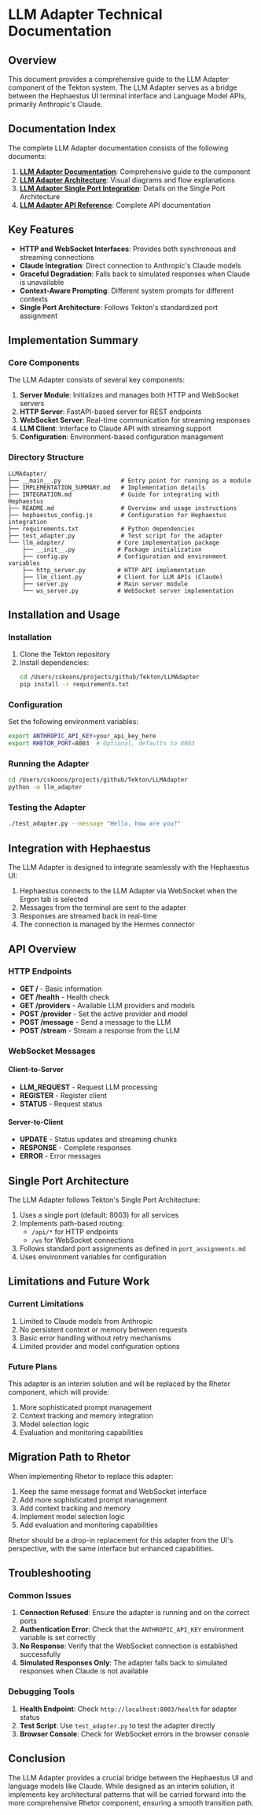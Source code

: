 # LLM Adapter Technical Documentation

## Overview

This document provides a comprehensive guide to the LLM Adapter component of the Tekton system. The LLM Adapter serves as a bridge between the Hephaestus UI terminal interface and Language Model APIs, primarily Anthropic's Claude.

## Documentation Index

The complete LLM Adapter documentation consists of the following documents:

1. [**LLM Adapter Documentation**](llm_adapter_documentation.md): Comprehensive guide to the component
2. [**LLM Adapter Architecture**](llm_adapter_architecture.md): Visual diagrams and flow explanations
3. [**LLM Adapter Single Port Integration**](llm_adapter_single_port.md): Details on the Single Port Architecture
4. [**LLM Adapter API Reference**](llm_adapter_api_reference.md): Complete API documentation

## Key Features

- **HTTP and WebSocket Interfaces**: Provides both synchronous and streaming connections
- **Claude Integration**: Direct connection to Anthropic's Claude models
- **Graceful Degradation**: Falls back to simulated responses when Claude is unavailable
- **Context-Aware Prompting**: Different system prompts for different contexts
- **Single Port Architecture**: Follows Tekton's standardized port assignment

## Implementation Summary

### Core Components

The LLM Adapter consists of several key components:

1. **Server Module**: Initializes and manages both HTTP and WebSocket servers
2. **HTTP Server**: FastAPI-based server for REST endpoints
3. **WebSocket Server**: Real-time communication for streaming responses
4. **LLM Client**: Interface to Claude API with streaming support
5. **Configuration**: Environment-based configuration management

### Directory Structure

```
LLMAdapter/
├── __main__.py                 # Entry point for running as a module
├── IMPLEMENTATION_SUMMARY.md   # Implementation details
├── INTEGRATION.md              # Guide for integrating with Hephaestus
├── README.md                   # Overview and usage instructions
├── hephaestus_config.js        # Configuration for Hephaestus integration
├── requirements.txt            # Python dependencies
├── test_adapter.py             # Test script for the adapter
└── llm_adapter/               # Core implementation package
    ├── __init__.py            # Package initialization
    ├── config.py              # Configuration and environment variables
    ├── http_server.py         # HTTP API implementation
    ├── llm_client.py          # Client for LLM APIs (Claude)
    ├── server.py              # Main server module
    └── ws_server.py           # WebSocket server implementation
```

## Installation and Usage

### Installation

1. Clone the Tekton repository
2. Install dependencies:
   ```bash
   cd /Users/cskoons/projects/github/Tekton/LLMAdapter
   pip install -r requirements.txt
   ```

### Configuration

Set the following environment variables:

```bash
export ANTHROPIC_API_KEY=your_api_key_here
export RHETOR_PORT=8003  # Optional, defaults to 8003
```

### Running the Adapter

```bash
cd /Users/cskoons/projects/github/Tekton/LLMAdapter
python -m llm_adapter
```

### Testing the Adapter

```bash
./test_adapter.py --message "Hello, how are you?"
```

## Integration with Hephaestus

The LLM Adapter is designed to integrate seamlessly with the Hephaestus UI:

1. Hephaestus connects to the LLM Adapter via WebSocket when the Ergon tab is selected
2. Messages from the terminal are sent to the adapter
3. Responses are streamed back in real-time
4. The connection is managed by the Hermes connector

## API Overview

### HTTP Endpoints

- **GET /** - Basic information
- **GET /health** - Health check
- **GET /providers** - Available LLM providers and models
- **POST /provider** - Set the active provider and model
- **POST /message** - Send a message to the LLM
- **POST /stream** - Stream a response from the LLM

### WebSocket Messages

#### Client-to-Server
- **LLM_REQUEST** - Request LLM processing
- **REGISTER** - Register client
- **STATUS** - Request status

#### Server-to-Client
- **UPDATE** - Status updates and streaming chunks
- **RESPONSE** - Complete responses
- **ERROR** - Error messages

## Single Port Architecture

The LLM Adapter follows Tekton's Single Port Architecture:

1. Uses a single port (default: 8003) for all services
2. Implements path-based routing:
   - `/api/*` for HTTP endpoints
   - `/ws` for WebSocket connections
3. Follows standard port assignments as defined in `port_assignments.md`
4. Uses environment variables for configuration

## Limitations and Future Work

### Current Limitations

1. Limited to Claude models from Anthropic
2. No persistent context or memory between requests
3. Basic error handling without retry mechanisms
4. Limited provider and model configuration options

### Future Plans

This adapter is an interim solution and will be replaced by the Rhetor component, which will provide:

1. More sophisticated prompt management
2. Context tracking and memory integration
3. Model selection logic
4. Evaluation and monitoring capabilities

## Migration Path to Rhetor

When implementing Rhetor to replace this adapter:

1. Keep the same message format and WebSocket interface
2. Add more sophisticated prompt management
3. Add context tracking and memory
4. Implement model selection logic
5. Add evaluation and monitoring capabilities

Rhetor should be a drop-in replacement for this adapter from the UI's perspective, with the same interface but enhanced capabilities.

## Troubleshooting

### Common Issues

1. **Connection Refused**: Ensure the adapter is running and on the correct ports
2. **Authentication Error**: Check that the `ANTHROPIC_API_KEY` environment variable is set correctly
3. **No Response**: Verify that the WebSocket connection is established successfully
4. **Simulated Responses Only**: The adapter falls back to simulated responses when Claude is not available

### Debugging Tools

1. **Health Endpoint**: Check `http://localhost:8003/health` for adapter status
2. **Test Script**: Use `test_adapter.py` to test the adapter directly
3. **Browser Console**: Check for WebSocket errors in the browser console

## Conclusion

The LLM Adapter provides a crucial bridge between the Hephaestus UI and language models like Claude. While designed as an interim solution, it implements key architectural patterns that will be carried forward into the more comprehensive Rhetor component, ensuring a smooth transition path.